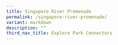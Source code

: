 ```yaml
---
title: Singapore River Promenade
permalink: /singapore-river-promenade/
variant: markdown
description: ""
third_nav_title: Explore Park Connectors
---
```

